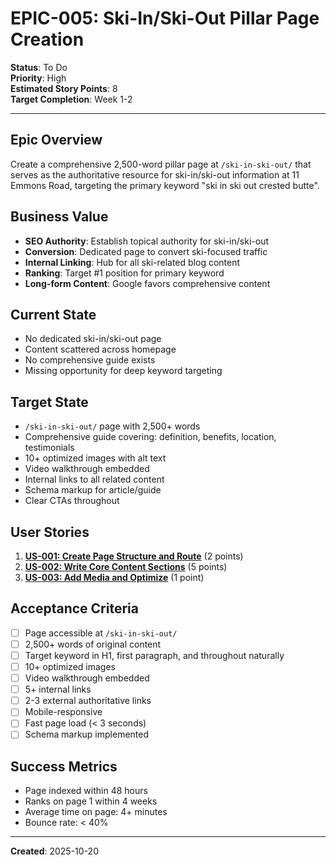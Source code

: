 # EPIC-005: Ski-In/Ski-Out Pillar Page Creation

**Status**: To Do  
**Priority**: High  
**Estimated Story Points**: 8  
**Target Completion**: Week 1-2

---

## Epic Overview

Create a comprehensive 2,500-word pillar page at `/ski-in-ski-out/` that serves as the authoritative resource for ski-in/ski-out information at 11 Emmons Road, targeting the primary keyword "ski in ski out crested butte".

## Business Value

- **SEO Authority**: Establish topical authority for ski-in/ski-out
- **Conversion**: Dedicated page to convert ski-focused traffic
- **Internal Linking**: Hub for all ski-related blog content
- **Ranking**: Target #1 position for primary keyword
- **Long-form Content**: Google favors comprehensive content

## Current State

- No dedicated ski-in/ski-out page
- Content scattered across homepage
- No comprehensive guide exists
- Missing opportunity for deep keyword targeting

## Target State

- `/ski-in-ski-out/` page with 2,500+ words
- Comprehensive guide covering: definition, benefits, location, testimonials
- 10+ optimized images with alt text
- Video walkthrough embedded
- Internal links to all related content
- Schema markup for article/guide
- Clear CTAs throughout

## User Stories

1. **[US-001: Create Page Structure and Route](./user-stories/US-001-create-page-structure/story.md)** (2 points)
2. **[US-002: Write Core Content Sections](./user-stories/US-002-write-content/story.md)** (5 points)
3. **[US-003: Add Media and Optimize](./user-stories/US-003-add-media/story.md)** (1 point)

## Acceptance Criteria

- [ ] Page accessible at `/ski-in-ski-out/`
- [ ] 2,500+ words of original content
- [ ] Target keyword in H1, first paragraph, and throughout naturally
- [ ] 10+ optimized images
- [ ] Video walkthrough embedded
- [ ] 5+ internal links
- [ ] 2-3 external authoritative links
- [ ] Mobile-responsive
- [ ] Fast page load (< 3 seconds)
- [ ] Schema markup implemented

## Success Metrics

- Page indexed within 48 hours
- Ranks on page 1 within 4 weeks
- Average time on page: 4+ minutes
- Bounce rate: < 40%

---

**Created**: 2025-10-20
